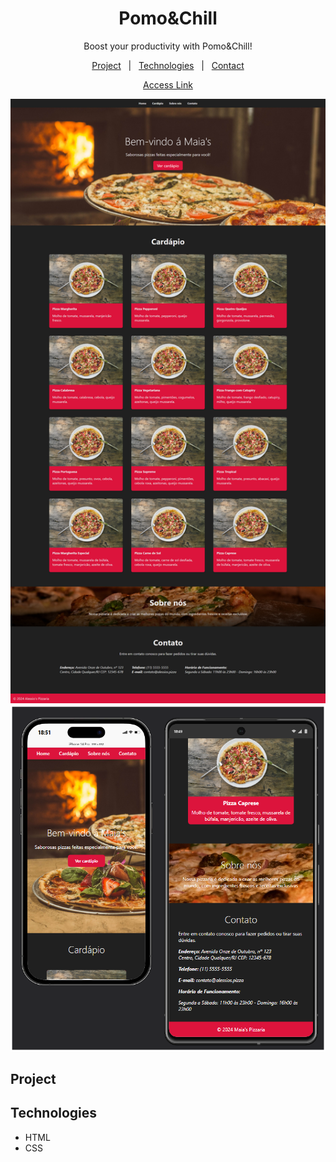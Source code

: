 <h1 align="center">Pomo&Chill</h1>

<p align="center">
Boost your productivity with Pomo&Chill!

<p align="center">
<a href="#project">Project</a>&nbsp;&nbsp;&nbsp;|&nbsp;&nbsp;
<a href="#technologies">Technologies</a>&nbsp;&nbsp;&nbsp;|&nbsp;&nbsp;
<a href="#contact">Contact</a>
</p>

<div align="center">

[Access Link](https://github.com/maiazip/Maia-s-Pizza)
</div>

<p align="center">
<img alt="Page Preview" src="./.github/preview.png" witdh="100%">
<img alt="Mobile Page Preview" src="./.github/previewMobile.png" witdh="100%">
</p>

## Project


## Technologies

- HTML
- CSS